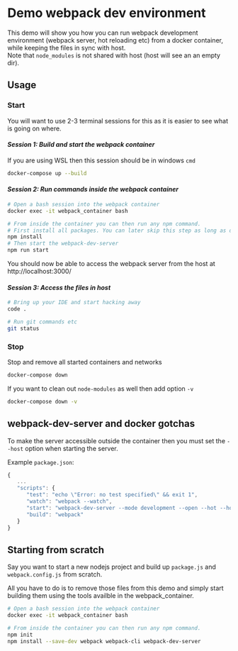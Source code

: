 # Demo webpack dev environment

This demo will show you how you can run webpack development environment (webpack server, hot reloading etc) from a docker container, while keeping the files in sync with host.  
Note that `node_modules` is not shared with host (host will see an an empty dir).

## Usage

### Start

You will want to use 2-3 terminal sessions for this as it is easier to see what is going on where.

#### _Session 1: Build and start the webpack container_  
If you are using WSL then this session should be in windows `cmd`
```sh
docker-compose up --build
```

#### _Session 2: Run commands inside the webpack container_  
```sh
# Open a bash session into the webpack container
docker exec -it webpack_container bash

# From inside the container you can then run any npm command.
# First install all packages. You can later skip this step as long as docker volume "webpack_node-modules" still exist.
npm install
# Then start the webpack-dev-server
npm run start
```
You should now be able to access the webpack server from the host at http://localhost:3000/

#### _Session 3: Access the files in host_  
```sh
# Bring up your IDE and start hacking away
code .

# Run git commands etc
git status
```

### Stop

Stop and remove all started containers and networks

```sh
docker-compose down
```

If you want to clean out `node-modules` as well then add option `-v`

```sh
docker-compose down -v
```


## webpack-dev-server and docker gotchas

To make the server accessible outside the container then you must set the `--host` option when starting the server.  

Example `package.json`:
```js
{
   ...
   "scripts": {
      "test": "echo \"Error: no test specified\" && exit 1",
      "watch": "webpack --watch",
      "start": "webpack-dev-server --mode development --open --hot --host 0.0.0.0",
      "build": "webpack"
   }
}
```

## Starting from scratch

Say you want to start a new nodejs project and build up `package.js` and `webpack.config.js` from scratch.  

All you have to do is to remove those files from this demo and simply start building them using the tools availble in the webpack_container.

```sh
# Open a bash session into the webpack container
docker exec -it webpack_container bash

# From inside the container you can then run any npm command.
npm init
npm install --save-dev webpack webpack-cli webpack-dev-server
```
